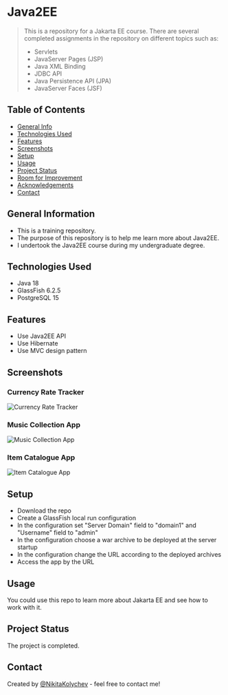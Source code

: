 # Java2EE
> This is a repository for a Jakarta EE course. There are several completed assignments in the repository on different topics such as:
> * Servlets
> * JavaServer Pages (JSP)
> * Java XML Binding
> * JDBC API
> * Java Persistence API (JPA)
> * JavaServer Faces (JSF)
<!-- > Live demo [_here_](https://www.example.com).  If you have the project hosted somewhere, include the link here. -->


## Table of Contents
* [General Info](#general-information)
* [Technologies Used](#technologies-used)
* [Features](#features)
* [Screenshots](#screenshots)
* [Setup](#setup)
* [Usage](#usage)
* [Project Status](#project-status)
* [Room for Improvement](#room-for-improvement)
* [Acknowledgements](#acknowledgements)
* [Contact](#contact)
<!-- * [License](#license) -->


## General Information
- This is a training repository.
- The purpose of this repository is to help me learn more about Java2EE.
- I undertook the Java2EE course during my undergraduate degree.
<!-- You don't have to answer all the questions - just the ones relevant to your project. -->


## Technologies Used
- Java 18
- GlassFish 6.2.5
- PostgreSQL 15


## Features
- Use Java2EE API
- Use Hibernate
- Use MVC design pattern


## Screenshots
### Currency Rate Tracker
![Currency Rate Tracker](https://imgur.com/kTVlWtT.png)
### Music Collection App
![Music Collection App](https://imgur.com/EgE86yL.png)
### Item Catalogue App
![Item Catalogue App](https://imgur.com/go5ruh8.png)
<!-- If you have screenshots you'd like to share, include them here. -->


## Setup
* Download the repo
* Create a GlassFish local run configuration
* In the configuration set "Server Domain" field to "domain1" and "Username" field to "admin"
* In the configuration choose a war archive to be deployed at the server startup
* In the configuration change the URL according to the deployed archives
* Access the app by the URL


## Usage
You could use this repo to learn more about Jakarta EE and see how to work with it.


## Project Status
The project is completed.


## Contact
Created by [@NikitaKolychev](https://twitter.com/NikitaKolychev) - feel free to contact me!


<!-- Optional -->
<!-- ## License -->
<!-- This project is open source and available under the [... License](). -->

<!-- You don't have to include all sections - just the one's relevant to your project -->
